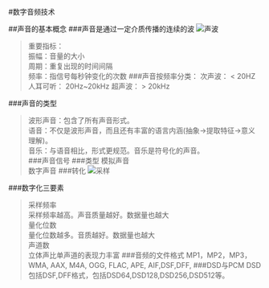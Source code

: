 #数字音频技术

##声音的基本概念
###声音是通过一定介质传播的连续的波
![声波](http://hi.csdn.net/attachment/201110/30/0_1319986905Byrt.gif)
> 重要指标：  
振幅：音量的大小  
周期：重复出现的时间间隔  
频率：指信号每秒钟变化的次数 
###声音按频率分类：
次声波： < 20HZ
人耳可听： 20Hz~20kHz
超声波： > 20kHz

###声音的类型
> 波形声音：包含了所有声音形式。  
> 语音：不仅是波形声音，而且还有丰富的语言内涵(抽象→提取特征→意义理解)。  
> 音乐：与语音相比，形式更规范。音乐是符号化的声音。  
###声音信号
###类型
> 模拟声音  
> 数字声音
###转化
![采样](http://hi.csdn.net/attachment/201110/30/0_1319987313ImZm.gif)

###数字化三要素
> 采样频率  
> 	采样频率越高。声音质量越好。数据量也越大  
> 量化位数  
> 	量化位数越多。音质越好。数据量也越大  
> 声道数    
> 	立体声比单声道的表现力丰富
###音频的文件格式
> MP1，MP2，MP3，WMA, AAX, M4A, OGG, FLAC, APE, AIF,DSF,DFF,
###DSD与PCM
DSD包括DSF,DFF格式，包括DSD64,DSD128,DSD256,DSD512等。
